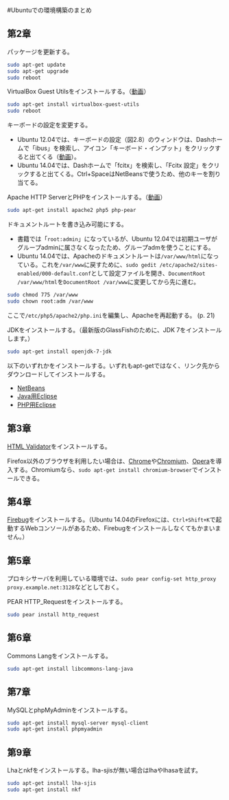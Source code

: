 #Ubuntuでの環境構築のまとめ

## 第2章

パッケージを更新する。

```bash
sudo apt-get update
sudo apt-get upgrade
sudo reboot
```

VirtualBox Guest Utilsをインストールする。（[動画](http://youtu.be/ey_V6nDIHME)）

```bash
sudo apt-get install virtualbox-guest-utils
sudo reboot
```

キーボードの設定を変更する。

* Ubuntu 12.04では、キーボードの設定（図2.8）のウィンドウは、Dashホームで「ibus」を検索し、アイコン「キーボード・インプット」をクリックすると出てくる（[動画](http://youtu.be/nZZJxYX-FHk)）。
* Ubuntu 14.04では、Dashホームで「fcitx」を検索し、「Fcitx 設定」をクリックすると出てくる。Ctrl+SpaceはNetBeansで使うため、他のキーを割り当てる。

Apache HTTP ServerとPHPをインストールする。（[動画](http://youtu.be/LBU6ihgCEuk)）

```bash
sudo apt-get install apache2 php5 php-pear
```

ドキュメントルートを書き込み可能にする。

* 書籍では「`root:admin`」になっているが、Ubuntu 12.04では初期ユーザがグループadminに属さなくなったため、グループadmを使うことにする。
* Ubuntu 14.04では、Apacheのドキュメントルートは`/var/www/html`になっている。これを`/var/www`に戻すために、`sudo gedit /etc/apache2/sites-enabled/000-default.conf`として設定ファイルを開き、`DocumentRoot /var/www/html`を`DocumentRoot /var/www`に変更してから先に進む。

```bash
sudo chmod 775 /var/www
sudo chown root:adm /var/www
```

ここで`/etc/php5/apache2/php.ini`を編集し、Apacheを再起動する。 (p. 21)

JDKをインストールする。（最新版のGlassFishのために、JDK 7をインストールします。）

```bash
sudo apt-get install openjdk-7-jdk
```

以下のいずれかをインストールする。いずれもapt-getではなく、リンク先からダウンロードしてインストールする。

* [NetBeans](https://netbeans.org/downloads/)
* [Java用Eclipse](http://dlc.sun.com.edgesuite.net/glassfish/eclipse/)
* [PHP用Eclipse](http://www.zend.com/en/company/community/pdt/downloads)

## 第3章

[HTML Validator](http://users.skynet.be/mgueury/mozilla/)をインストールする。

Firefox以外のブラウザを利用したい場合は、[Chrome](http://www.google.co.jp/intl/ja/chrome/browser/)や[Chromium](http://www.chromium.org/Home)、[Opera](http://jp.opera.com/)を導入する。Chromiumなら、`sudo apt-get install chromium-browser`でインストールできる。

## 第4章

[Firebug](https://addons.mozilla.org/ja/firefox/addon/firebug/)をインストールする。（Ubuntu 14.04のFirefoxには、`Ctrl+Shift+K`で起動するWebコンソールがあるため、Firebugをインストールしなくてもかまいません。）

## 第5章

プロキシサーバを利用している環境では、`sudo pear config-set http_proxy proxy.example.net:3128`などとしておく。

PEAR HTTP_Requestをインストールする。

```bash
sudo pear install http_request
```

## 第6章

Commons Langをインストールする。

```bash
sudo apt-get install libcommons-lang-java
```

## 第7章

MySQLとphpMyAdminをインストールする。

```bash
sudo apt-get install mysql-server mysql-client
sudo apt-get install phpmyadmin
```

## 第9章

Lhaとnkfをインストールする。lha-sjisが無い場合はlhaやlhasaを試す。

```bash
sudo apt-get install lha-sjis
sudo apt-get install nkf
```
